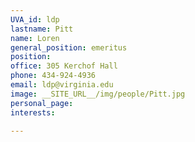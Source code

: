 ```yaml
---
UVA_id: ldp
lastname: Pitt
name: Loren
general_position: emeritus
position:
office: 305 Kerchof Hall
phone: 434-924-4936
email: ldp@virginia.edu
image: __SITE_URL__/img/people/Pitt.jpg
personal_page:
interests:

---
```


